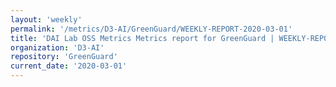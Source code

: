 ```yaml
---
layout: 'weekly'
permalink: '/metrics/D3-AI/GreenGuard/WEEKLY-REPORT-2020-03-01'
title: 'DAI Lab OSS Metrics Metrics report for GreenGuard | WEEKLY-REPORT-2020-03-01'
organization: 'D3-AI'
repository: 'GreenGuard'
current_date: '2020-03-01'
---
```

